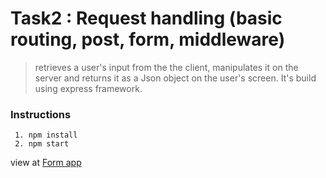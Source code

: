 # Task2 : Request handling (basic routing, post, form, middleware)

> retrieves a user's input from the the client, manipulates it on the server and returns it as a Json object on the user's screen. It's build using express framework.

### Instructions

     1. npm install
     2. npm start

view at [Form app](http://127.0.0.1:8000/form)